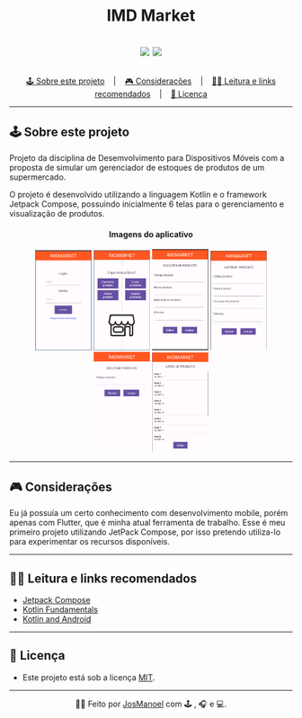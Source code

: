 <h1 align = "center">
  IMD Market
  <p align="center">
    <img src="https://img.shields.io/github/last-commit/Arco-de-Treinamento/DDM-2024.2-BTI-UFRN">
    <img src="https://img.shields.io/github/license/Arco-de-Treinamento/DDM-2024.2-BTI-UFRN">
  </p>
</h1>

<p align ="center">
<a href= "#sobre-este-projeto">🕹️ Sobre este projeto</a> &nbsp;&nbsp;&nbsp;|&nbsp;&nbsp;&nbsp;
<a href="#consideracoes">🎮 Considerações</a> &nbsp;&nbsp;&nbsp;|&nbsp;&nbsp;&nbsp;
<a href="#leitura">🏴‍☠️ Leitura e links recomendados</a> &nbsp;&nbsp;&nbsp;|&nbsp;&nbsp;&nbsp;
<a href="#licenca">📝 Licença</a>
</p>

<hr>

<h2 id = "sobre-este-projeto">🕹️ Sobre este projeto</h2>

Projeto da disciplina de Desemvolvimento para Dispositivos Móveis com a proposta de simular um gerenciador de estoques de produtos de um supermercado.

O projeto é desenvolvido utilizando a linguagem Kotlin e o framework Jetpack Compose, possuindo inicialmente 6 telas para o gerenciamento e visualização de produtos.

<h4 style="text-align: center; font-weight: bold;">Imagens do aplicativo</h4>

<p align="center">
  <img src="src/images/2.png" alt="Image 2" width="100" 
  >
  <img src="src/images/3.png" alt="Image 3" width="100" 
  >
  <img src="src/images/4.png" alt="Image 4" width="100" 
  >
  <img src="src/images/5.png" alt="Image 5" width="100" 
  >
  <img src="src/images/6.png" alt="Image 6" width="100" >
  <img src="src/images/7.png" alt="Image 7" width="100" >
</p>
<hr>

<h2 id="consideracoes">🎮 Considerações</h2>
Eu já possuía um certo conhecimento com desenvolvimento mobile, porém apenas com Flutter, que é minha atual ferramenta de trabalho. Esse é meu primeiro projeto utilizando JetPack Compose, por isso pretendo utiliza-lo para experimentar os recursos disponíveis.

<hr>

<h2 id="leitura">🏴‍☠️ Leitura e links recomendados</h2>

* [Jetpack Compose](https://developer.android.com/compose)
* [Kotlin Fundamentals](https://developer.android.com/courses/kotlin-fundamentals/unit-1)
* [Kotlin and Android](https://developer.android.com/kotlin)

<hr>

<h2 id="licenca">📝 Licença</h2>

- Este projeto está sob a licença [MIT](https://github.com/Arco-de-Treinamento/Shishin-no-Ken/blob/main/LICENSE).

<hr>

<div align = "center">
  
  👋🏾 Feito por [JosManoel](https://github.com/JosManoel) com 🕹️ , 🎧 e 💻.
</div> 

